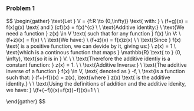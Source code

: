 ### Problem 1
$$
\begin{gather}
\text{Let } V = {f:R \to (0,\infty)} \text{ with: } \\
(f+g)(x) = f(x)g(x) \text{ and } (cf)(x) = f(x)^{c} \\ \\
\text{Additive identity:} \\
\text{We need a function } z(x) \in V \text{ such that for any function } f(x) \in V: \\
(f+z)(x) = f(x) \\ \\
\text{We have:} \\
(f+z)(x) = f(x)z(x) \\ \\
\text{Since } f(x) \text{ is a positive function, we can devide by it, giving us:} \\
z(x) = 1 \\
\text{which is a continous function that maps } \mathbb{R} \text{ to } (0, \infty), \text{so it is in } V. \\ \\
\text{Therefore the additive identiy is a constant function: } z(x) = 1. \\ \\
\text{Additive Inverse:} \\
\text{The additive inverse of a function } f(x) \in V, \text{ denoted as } -f, \\
\text{is a function such that: } (f+(-f))(x) = z(x), \text{where } z(x) \text{ is the additive identity.} \\ \\
\text{Using the definitions of addition and the additive idenity, we have: } \\(f+(−f))(x)=f(x)(−f)(x)=1 \\ \\

\end{gather}
$$
